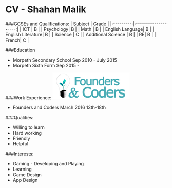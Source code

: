 CV - Shahan Malik
====================

###GCSEs and Qualifications:
| Subject | Grade                |
|:---------:|:--------------------:|
| ICT       | B                    |
| Psychology| B                    |
| Math      | B                    | 
| English Language| B              | 
| English Literature| B            |
| Science      | C                 | 
| Additional Science  | B          |
| RE| B                            |
| French| C                        |


###Education
- Morpeth Secondary School Sep 2010 - July 2015
- Morpeth Sixth Form Sep 2015 - 


###Work Experience:
<img src="https://github.com/Neats29/CV/blob/master/experience/fac.png" width="240">
- Founders and Coders March 2016 13th-18th

###Qualities:
+ Willing to learn
+ Hard working
+ Friendly
+ Helpful

###Interests:

+ Gaming - Developing and Playing
+ Learning
+ Game Design
+ App Design
